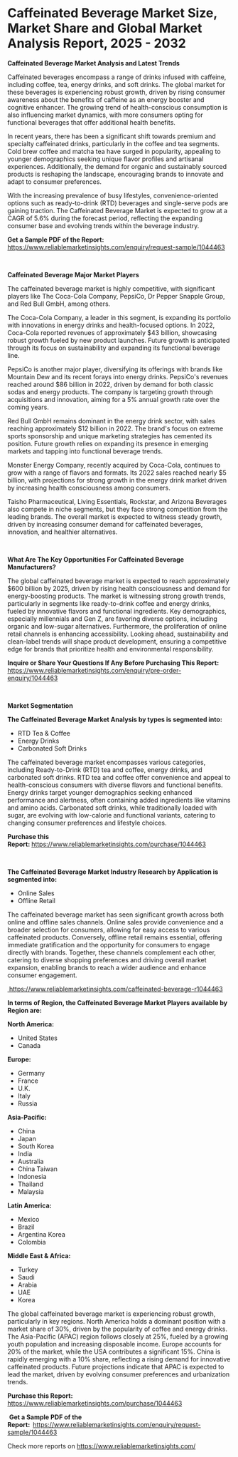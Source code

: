 <p><h1>Caffeinated Beverage Market Size, Market Share and Global Market Analysis Report, 2025 - 2032</h1></p><p><strong>Caffeinated Beverage Market Analysis and Latest Trends</strong></p>
<p><p>Caffeinated beverages encompass a range of drinks infused with caffeine, including coffee, tea, energy drinks, and soft drinks. The global market for these beverages is experiencing robust growth, driven by rising consumer awareness about the benefits of caffeine as an energy booster and cognitive enhancer. The growing trend of health-conscious consumption is also influencing market dynamics, with more consumers opting for functional beverages that offer additional health benefits.</p><p>In recent years, there has been a significant shift towards premium and specialty caffeinated drinks, particularly in the coffee and tea segments. Cold brew coffee and matcha tea have surged in popularity, appealing to younger demographics seeking unique flavor profiles and artisanal experiences. Additionally, the demand for organic and sustainably sourced products is reshaping the landscape, encouraging brands to innovate and adapt to consumer preferences.</p><p>With the increasing prevalence of busy lifestyles, convenience-oriented options such as ready-to-drink (RTD) beverages and single-serve pods are gaining traction. The Caffeinated Beverage Market is expected to grow at a CAGR of 5.6% during the forecast period, reflecting the expanding consumer base and evolving trends within the beverage industry.</p></p>
<p><strong>Get a Sample PDF of the Report:&nbsp;</strong> <a href="https://www.reliablemarketinsights.com/enquiry/request-sample/1044463?utm_campaign=2111&utm_medium=2&utm_source=Github&utm_content=ia&utm_term=07042025&utm_id=caffeinated-beverage">https://www.reliablemarketinsights.com/enquiry/request-sample/1044463</a></p>
<p>&nbsp;</p>
<p><strong>Caffeinated Beverage Major Market Players</strong></p>
<p><p>The caffeinated beverage market is highly competitive, with significant players like The Coca-Cola Company, PepsiCo, Dr Pepper Snapple Group, and Red Bull GmbH, among others. </p><p>The Coca-Cola Company, a leader in this segment, is expanding its portfolio with innovations in energy drinks and health-focused options. In 2022, Coca-Cola reported revenues of approximately $43 billion, showcasing robust growth fueled by new product launches. Future growth is anticipated through its focus on sustainability and expanding its functional beverage line.</p><p>PepsiCo is another major player, diversifying its offerings with brands like Mountain Dew and its recent forays into energy drinks. PepsiCo's revenues reached around $86 billion in 2022, driven by demand for both classic sodas and energy products. The company is targeting growth through acquisitions and innovation, aiming for a 5% annual growth rate over the coming years.</p><p>Red Bull GmbH remains dominant in the energy drink sector, with sales reaching approximately $12 billion in 2022. The brand's focus on extreme sports sponsorship and unique marketing strategies has cemented its position. Future growth relies on expanding its presence in emerging markets and tapping into functional beverage trends.</p><p>Monster Energy Company, recently acquired by Coca-Cola, continues to grow with a range of flavors and formats. Its 2022 sales reached nearly $5 billion, with projections for strong growth in the energy drink market driven by increasing health consciousness among consumers.</p><p>Taisho Pharmaceutical, Living Essentials, Rockstar, and Arizona Beverages also compete in niche segments, but they face strong competition from the leading brands. The overall market is expected to witness steady growth, driven by increasing consumer demand for caffeinated beverages, innovation, and healthier alternatives.</p></p>
<p>&nbsp;</p>
<p><strong>What Are The Key Opportunities For Caffeinated Beverage Manufacturers?</strong></p>
<p><p>The global caffeinated beverage market is expected to reach approximately $600 billion by 2025, driven by rising health consciousness and demand for energy-boosting products. The market is witnessing strong growth trends, particularly in segments like ready-to-drink coffee and energy drinks, fueled by innovative flavors and functional ingredients. Key demographics, especially millennials and Gen Z, are favoring diverse options, including organic and low-sugar alternatives. Furthermore, the proliferation of online retail channels is enhancing accessibility. Looking ahead, sustainability and clean-label trends will shape product development, ensuring a competitive edge for brands that prioritize health and environmental responsibility.</p></p>
<p><strong>Inquire or Share Your Questions If Any Before Purchasing This Report:</strong> <a href="https://www.reliablemarketinsights.com/enquiry/pre-order-enquiry/1044463?utm_campaign=2111&utm_medium=2&utm_source=Github&utm_content=ia&utm_term=07042025&utm_id=caffeinated-beverage">https://www.reliablemarketinsights.com/enquiry/pre-order-enquiry/1044463</a></p>
<p>&nbsp;</p>
<p><strong>Market Segmentation</strong></p>
<p><strong>The Caffeinated Beverage Market Analysis by types is segmented into:</strong></p>
<p><ul><li>RTD Tea & Coffee</li><li>Energy Drinks</li><li>Carbonated Soft Drinks</li></ul></p>
<p><p>The caffeinated beverage market encompasses various categories, including Ready-to-Drink (RTD) tea and coffee, energy drinks, and carbonated soft drinks. RTD tea and coffee offer convenience and appeal to health-conscious consumers with diverse flavors and functional benefits. Energy drinks target younger demographics seeking enhanced performance and alertness, often containing added ingredients like vitamins and amino acids. Carbonated soft drinks, while traditionally loaded with sugar, are evolving with low-calorie and functional variants, catering to changing consumer preferences and lifestyle choices.</p></p>
<p><strong>Purchase this Report:&nbsp;</strong><a href="https://www.reliablemarketinsights.com/purchase/1044463?utm_campaign=2111&utm_medium=2&utm_source=Github&utm_content=ia&utm_term=07042025&utm_id=caffeinated-beverage">https://www.reliablemarketinsights.com/purchase/1044463</a></p>
<p>&nbsp;</p>
<p><strong>The Caffeinated Beverage Market Industry Research by Application is segmented into:</strong></p>
<p><ul><li>Online Sales</li><li>Offline Retail</li></ul></p>
<p><p>The caffeinated beverage market has seen significant growth across both online and offline sales channels. Online sales provide convenience and a broader selection for consumers, allowing for easy access to various caffeinated products. Conversely, offline retail remains essential, offering immediate gratification and the opportunity for consumers to engage directly with brands. Together, these channels complement each other, catering to diverse shopping preferences and driving overall market expansion, enabling brands to reach a wider audience and enhance consumer engagement.</p></p>
<p><a href="https://www.reliablemarketinsights.com/caffeinated-beverage-r1044463?utm_campaign=2111&utm_medium=2&utm_source=Github&utm_content=ia&utm_term=07042025&utm_id=caffeinated-beverage">&nbsp;https://www.reliablemarketinsights.com/caffeinated-beverage-r1044463</a></p>
<p><strong>In terms of Region, the Caffeinated Beverage Market Players available by Region are:</strong></p>
<p>
    <p> <strong> North America: </strong>
        <ul>
            <li>United States</li>
            <li>Canada</li>
        </ul>
        </p> 
    <p> <strong> Europe: </strong>
        <ul>
            <li>Germany</li>
            <li>France</li>
            <li>U.K.</li>
            <li>Italy</li>
            <li>Russia</li>
        </ul>
        </p> 
    <p> <strong> Asia-Pacific: </strong>
        <ul>
            <li>China</li>
            <li>Japan</li>
            <li>South Korea</li>
            <li>India</li>
            <li>Australia</li>
            <li>China Taiwan</li>
            <li>Indonesia</li>
            <li>Thailand</li>
            <li>Malaysia</li>
        </ul>
        </p> 
    <p> <strong> Latin America: </strong>
        <ul>
            <li>Mexico</li>
            <li>Brazil</li>
            <li>Argentina Korea</li>
            <li>Colombia</li>
        </ul>
        </p> 
    <p> <strong> Middle East & Africa: </strong>
        <ul>
            <li>Turkey</li>
            <li>Saudi</li>
            <li>Arabia</li>
            <li>UAE</li>
            <li>Korea</li>
        </ul>
    </p>
    </p>
<p><p>The global caffeinated beverage market is experiencing robust growth, particularly in key regions. North America holds a dominant position with a market share of 30%, driven by the popularity of coffee and energy drinks. The Asia-Pacific (APAC) region follows closely at 25%, fueled by a growing youth population and increasing disposable income. Europe accounts for 20% of the market, while the USA contributes a significant 15%. China is rapidly emerging with a 10% share, reflecting a rising demand for innovative caffeinated products. Future projections indicate that APAC is expected to lead the market, driven by evolving consumer preferences and urbanization trends.</p></p>
<p><strong>Purchase this Report: </strong><a href="https://www.reliablemarketinsights.com/purchase/1044463?utm_campaign=2111&utm_medium=2&utm_source=Github&utm_content=ia&utm_term=07042025&utm_id=caffeinated-beverage">https://www.reliablemarketinsights.com/purchase/1044463</a></p>
<p>&nbsp;<strong>Get a Sample PDF of the Report:&nbsp;&nbsp;</strong><a href="https://www.reliablemarketinsights.com/enquiry/request-sample/1044463?utm_campaign=2111&utm_medium=2&utm_source=Github&utm_content=ia&utm_term=07042025&utm_id=caffeinated-beverage">https://www.reliablemarketinsights.com/enquiry/request-sample/1044463</a></p>
<p><strong></strong></p>
<p>Check more reports on <a href="https://www.reliablemarketinsights.com/?utm_campaign=2111&utm_medium=2&utm_source=Github&utm_content=ia&utm_term=07042025&utm_id=caffeinated-beverage">https://www.reliablemarketinsights.com/</a></p>